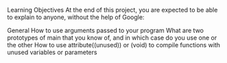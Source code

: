 Learning Objectives
At the end of this project, you are expected to be able to explain to anyone, without the help of Google:

General How to use arguments passed to your program What are two prototypes of main that you know of, and in which case do you use one or the other How to use attribute((unused)) or (void) to compile functions with unused variables or parameters

